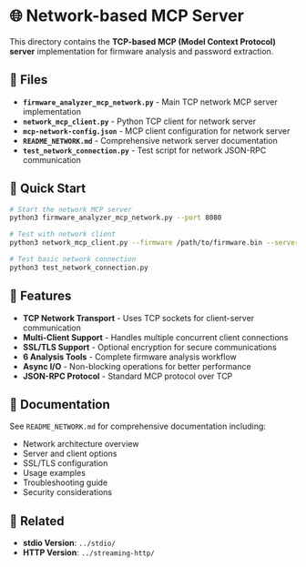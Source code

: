 # 🌐 Network-based MCP Server

This directory contains the **TCP-based MCP (Model Context Protocol) server** implementation for firmware analysis and password extraction.

## 📁 **Files**

- **`firmware_analyzer_mcp_network.py`** - Main TCP network MCP server implementation
- **`network_mcp_client.py`** - Python TCP client for network server
- **`mcp-network-config.json`** - MCP client configuration for network server
- **`README_NETWORK.md`** - Comprehensive network server documentation
- **`test_network_connection.py`** - Test script for network JSON-RPC communication

## 🚀 **Quick Start**

```bash
# Start the network MCP server
python3 firmware_analyzer_mcp_network.py --port 8080

# Test with network client
python3 network_mcp_client.py --firmware /path/to/firmware.bin --server localhost --port 8080

# Test basic network connection
python3 test_network_connection.py
```

## 🔧 **Features**

- **TCP Network Transport** - Uses TCP sockets for client-server communication
- **Multi-Client Support** - Handles multiple concurrent client connections
- **SSL/TLS Support** - Optional encryption for secure communications
- **6 Analysis Tools** - Complete firmware analysis workflow
- **Async I/O** - Non-blocking operations for better performance
- **JSON-RPC Protocol** - Standard MCP protocol over TCP

## 📖 **Documentation**

See `README_NETWORK.md` for comprehensive documentation including:
- Network architecture overview
- Server and client options
- SSL/TLS configuration
- Usage examples
- Troubleshooting guide
- Security considerations

## 🔗 **Related**

- **stdio Version**: `../stdio/`
- **HTTP Version**: `../streaming-http/` 
